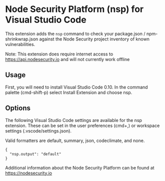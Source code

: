 # Node Security Platform (nsp) for Visual Studio Code

This extension adds the `nsp` command to check your package.json / npm-shrinkwrap.json against the Node Security project inventory of known vulnerabilities.

Note: This extension does require internet access to https://api.nodesecurity.io and will not currently work offline

## Usage

First, you will need to install Visual Studio Code 0.10. In the command palette (cmd-shift-p) select Install Extension and choose nsp.

## Options

The following Visual Studio Code settings are available for the nsp extension. These can be set in the user preferences (cmd+,) or workspace settings (.vscode/settings.json). 

Valid formatters are default, summary, json, codeclimate, and none.


```
{
  "nsp.output": "default"	
}
```

Additional information about the Node Security Platform can be found at https://nodesecurity.io
